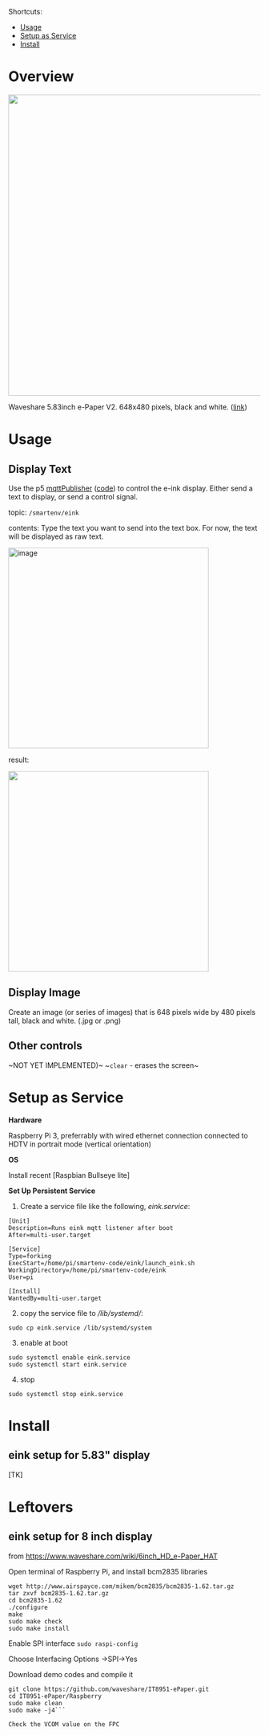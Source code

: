 Shortcuts:
- [Usage](#usage)
- [Setup as Service](#setup-as-service)
- [Install](#install)

# Overview

<img src="https://user-images.githubusercontent.com/1598545/159357064-20d85d2e-73c4-4a31-8e3b-705abb57b1c5.png" width=600>

Waveshare 5.83inch e-Paper V2. 648x480 pixels, black and white. ([link](https://www.waveshare.com/5.83inch-e-Paper.htm))


# Usage

## Display Text
Use the p5 [mqttPublisher](https://editor.p5js.org/robert.twomey/full/CEXVmsCBS) ([code](https://editor.p5js.org/robert.twomey/sketches/CEXVmsCBS)) to control the e-ink display. Either send a text to display, or send a control signal.

topic: `/smartenv/eink`

contents: Type the text you want to send into the text box. For now, the text will be displayed as raw text.

<img width="400" alt="image" src="https://user-images.githubusercontent.com/1598545/159355224-c5c44b6b-7bd8-4f49-b820-eb147826e720.png">

result: 

<kbd><img src="https://user-images.githubusercontent.com/1598545/159356401-4ce6f5f7-20c3-48b7-a156-64ba038e0577.png" width=400></kbd>

## Display Image

Create an image (or series of images) that is 648 pixels wide by 480 pixels tall, black and white. (.jpg or .png) 

## Other controls

~NOT YET IMPLEMENTED)~
~`clear` - erases the screen~


# Setup as Service

__Hardware__

Raspberry Pi 3, preferrably with wired ethernet connection connected to HDTV in portrait mode (vertical orientation)

__OS__

Install recent [Raspbian Bullseye lite]

__Set Up Persistent Service__

1. Create a service file like the following, _eink.service_:
```
[Unit]
Description=Runs eink mqtt listener after boot
After=multi-user.target

[Service]
Type=forking
ExecStart=/home/pi/smartenv-code/eink/launch_eink.sh
WorkingDirectory=/home/pi/smartenv-code/eink
User=pi

[Install]
WantedBy=multi-user.target
```

2. copy the service file to _/lib/systemd/_:

```console
sudo cp eink.service /lib/systemd/system
```

3. enable at boot

```console
sudo systemctl enable eink.service
sudo systemctl start eink.service
```

4. stop
```console
sudo systemctl stop eink.service
```

# Install
## eink setup for 5.83" display

[TK]


# Leftovers

## eink setup for 8 inch display

from https://www.waveshare.com/wiki/6inch_HD_e-Paper_HAT

Open terminal of Raspberry Pi, and install bcm2835 libraries
```
wget http://www.airspayce.com/mikem/bcm2835/bcm2835-1.62.tar.gz
tar zxvf bcm2835-1.62.tar.gz
cd bcm2835-1.62
./configure
make
sudo make check
sudo make install
```

Enable SPI interface
`sudo raspi-config`

Choose Interfacing Options ->SPI->Yes

Download demo codes and compile it
```
git clone https://github.com/waveshare/IT8951-ePaper.git
cd IT8951-ePaper/Raspberry
sudo make clean
sudo make -j4```

Check the VCOM value on the FPC
